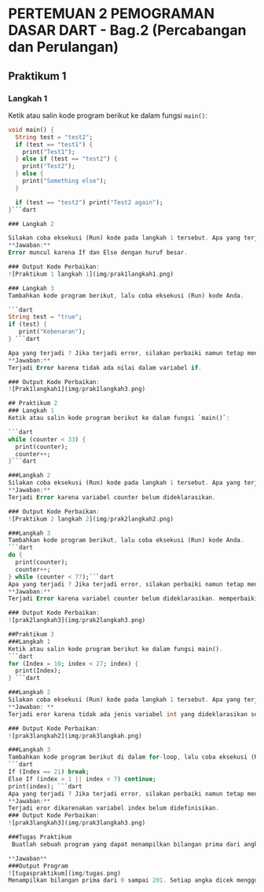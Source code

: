 # PERTEMUAN 2 PEMOGRAMAN DASAR DART - Bag.2 (Percabangan dan Perulangan)

## Praktikum 1
### Langkah 1
Ketik atau salin kode program berikut ke dalam fungsi `main()`:

```dart
void main() {
  String test = "test2";
  if (test == "test1") {
    print("Test1");
  } else if (test == "test2") {
    print("Test2");
  } else {
    print("Something else");
  }

  if (test == "test2") print("Test2 again");
}```dart

### Langkah 2

Silakan coba eksekusi (Run) kode pada langkah 1 tersebut. Apa yang terjadi? Jelaskan!
**Jawaban:**
Error muncul karena If dan Else dengan huruf besar.

### Output Kode Perbaikan:
![Praktikum 1 langkah 1](img/prak1langkah1.png)

### Langkah 3
Tambahkan kode program berikut, lalu coba eksekusi (Run) kode Anda.

```dart
String test = "true";
if (test) {
   print("Kebenaran");
} ```dart

Apa yang terjadi ? Jika terjadi error, silakan perbaiki namun tetap menggunakan if/else.
**Jawaban:**
Terjadi Error karena tidak ada nilai dalam variabel if.

### Output Kode Perbaikan:
![Prak1langkah1](img/prak1langkah3.png)

## Praktikum 2 
### Langkah 1
Ketik atau salin kode program berikut ke dalam fungsi `main()`:

```dart
while (counter < 33) {
  print(counter);
  counter++;
}```dart

###Langkah 2
Silakan coba eksekusi (Run) kode pada langkah 1 tersebut. Apa yang terjadi? Jelaskan! Lalu perbaiki jika terjadi error.
**Jawaban:**
Terjadi Error karena variabel counter belum dideklarasikan.

### Output Kode Perbaikan:
![Praktikum 2 langkah 2](img/prak2langkah2.png)

###Langkah 3
Tambahkan kode program berikut, lalu coba eksekusi (Run) kode Anda.
```dart
do {
  print(counter);
  counter++;
} while (counter < 77);```dart
Apa yang terjadi ? Jika terjadi error, silakan perbaiki namun tetap menggunakan do-while.
**Jawaban:**
Terjadi Error karena variabel counter belum dideklarasikan. memperbaikinya dengan mendeklarasikan variabel counter sbeelumnya.

### Output Kode Perbaikan: 
![prak2langkah3](img/prak2langkah3.png)

##Praktikum 3 
###Langkah 1
Ketik atau salin kode program berikut ke dalam fungsi main().
```dart
for (Index = 10; index < 27; index) {
  print(Index);
} ```dart

###Langkah 2
Silakan coba eksekusi (Run) kode pada langkah 1 tersebut. Apa yang terjadi? Jelaskan! Lalu perbaiki jika terjadi error.
**Jawaban: **
Terjadi eror karena tidak ada jenis variabel int yang dideklarasikan sebekum variabel index.

### Output Kode Perbaikan:
![prak3langkah2](img/prak3langkah.png)

###Langkah 3
Tambahkan kode program berikut di dalam for-loop, lalu coba eksekusi (Run) kode Anda.
```dart
If (Index == 21) break;
Else If (index > 1 || index < 7) continue;
print(index); ```dart
Apa yang terjadi ? Jika terjadi error, silakan perbaiki namun tetap menggunakan for dan break-continue.
**Jawaban:** 
Terjadi eror dikarenakan variabel index belum didefinisikan.
### Output Kode Perbaikan:
![prak3langkah3](img/prak3langkah3.png)

###Tugas Praktikum
 Buatlah sebuah program yang dapat menampilkan bilangan prima dari angka 0 sampai 201 menggunakan Dart. Ketika bilangan prima ditemukan, maka tampilkan nama lengkap dan NIM Anda.

**Jawaban**
###Output Program
![tugaspraktikum](img/tugas.png)
Menampilkan bilangan prima dari 0 sampai 201. Setiap angka dicek menggunakan fungsi isPrima(). Jika angka adalah bilangan prima, maka program mencetak angka tersebut beserta nama lengkap dan NIM. Hasil eksekusi menunjukkan bilangan prima berhasil ditampilkan sesuai instruksi tugas.

